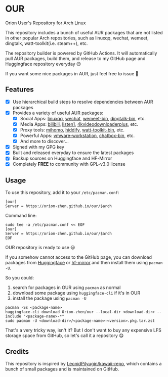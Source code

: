 # OUR

Orion User's Repository for Arch Linux

This repository includes a bunch of useful AUR packages that are not listed in other popular Arch repositories, such as linuxqq, wechat, wemeet, dingtalk, watt-toolkit(i.e. steam++), etc.

The repository builder is powered by GitHub Actions. It will automatically pull AUR packages, build them, and release to my GitHub page and Huggingface repository everyday 😉

If you want some nice packages in AUR, just feel free to issue 🤗

## Features

- [x] Use hierarchical build steps to resolve dependencies between AUR packages
- [x] Provides a variety of useful AUR packages:
  - [x] Social Apps: [linuxqq](https://aur.archlinux.org/packages/linuxqq), [wechat](https://aur.archlinux.org/packages/wechat), [wemeet-bin](https://aur.archlinux.org/packages/wemeet-bin), [dingtalk-bin](https://aur.archlinux.org/packages/dingtalk-bin), etc.
  - [x] Media Apps: [bilibili](https://aur.archlinux.org/packages/bilibili), [listen1](https://aur.archlinux.org/packages/listen1), [4kvideodownloaderplus](https://aur.archlinux.org/packages/4kvideodownloaderplus), etc.
  - [x] Proxy tools: [mihomo](https://aur.archlinux.org/packages/mihomo), [hiddify](https://aur.archlinux.org/packages/hiddify), [watt-toolkit-bin](https://aur.archlinux.org/packages/watt-toolkit-bin), etc.
  - [x] Powerful Apps: [vmware-workstation](https://aur.archlinux.org/packages/vmware-workstation), [chatbox-bin](https://aur.archlinux.org/packages/chatbox-bin), etc.
  - [x] And more to discover...
- [x] Signed with my GPG key
- [x] Built and released everyday to ensure the latest packages
- [x] Backup sources on Huggingface and HF-Mirror
- [x] Completely **FREE** to community with GPL-v3.0 license

## Usage

To use this repository, add it to your `/etc/pacman.conf`:

```text
[our]
Server = https://orion-zhen.github.io/our/$arch
```

Command line:

```shell
sudo tee -a /etc/pacman.conf << EOF
[our]
Server = https://orion-zhen.github.io/our/$arch
EOF
```

OUR repository is ready to use 😃

If you somehow cannot access to the GitHub page, you can download packages from [Huggingface](https://huggingface.co/Orion-zhen/our) or [hf-mirror](https://hf-mirror.com/Orion-zhen/our) and then install them using `pacman -U`.

So you could:

1. search for packages in OUR using `pacman` as normal
2. download some package using `huggingface-cli` if it's in OUR
3. install the package using `pacman -U`

```shell
pacman -Ss <package-name>
huggingface-cli download Orion-zhen/our --local-dir <download-dir> --include "<package-name>-*"
sudo pacman -U <download-dir>/<package-name>-<version>.pkg.tar.zst
```

That's a very tricky way, isn't it? But I don't want to buy any expensive LFS storage space from GitHub, so let's call it a repository 😋

## Credits

This repository is inspired by [LeonidPilyugin/kawaii-repo](https://github.com/LeonidPilyugin/kawaii-repo), which contains a bunch of small packages and is maintained on GitHub.
